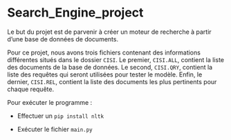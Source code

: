 # Search_Engine_project

Le but du projet est de parvenir à créer un moteur de recherche à partir d’une base de données de documents.

Pour ce projet, nous avons trois fichiers contenant des informations différentes situés dans le dossier ```CISI```.
Le premier, ```CISI.ALL```, contient la liste des documents de la base de données.
Le second, ```CISI.QRY```, contient la liste des requêtes qui seront utilisées pour tester le modèle.
Enfin, le dernier, ```CISI.REL```, contient la liste des documents les plus pertinents pour chaque requête.

Pour exécuter le programme :

* Effectuer un ```pip install nltk```

* Exécuter le fichier ```main.py```
